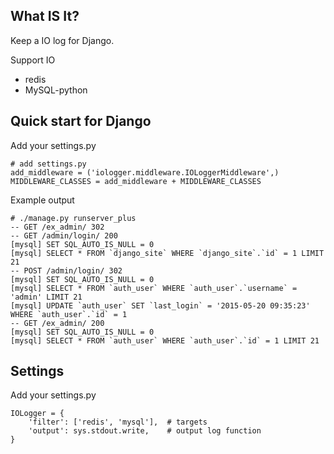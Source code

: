 ## What IS It?
Keep a IO log for Django.

Support IO
- redis
- MySQL-python

## Quick start for Django

Add your settings.py

    # add settings.py
    add_middleware = ('iologger.middleware.IOLoggerMiddleware',)
    MIDDLEWARE_CLASSES = add_middleware + MIDDLEWARE_CLASSES

Example output

    # ./manage.py runserver_plus
    -- GET /ex_admin/ 302
    -- GET /admin/login/ 200
    [mysql] SET SQL_AUTO_IS_NULL = 0
    [mysql] SELECT * FROM `django_site` WHERE `django_site`.`id` = 1 LIMIT 21
    -- POST /admin/login/ 302
    [mysql] SET SQL_AUTO_IS_NULL = 0
    [mysql] SELECT * FROM `auth_user` WHERE `auth_user`.`username` = 'admin' LIMIT 21
    [mysql] UPDATE `auth_user` SET `last_login` = '2015-05-20 09:35:23' WHERE `auth_user`.`id` = 1
    -- GET /ex_admin/ 200
    [mysql] SET SQL_AUTO_IS_NULL = 0
    [mysql] SELECT * FROM `auth_user` WHERE `auth_user`.`id` = 1 LIMIT 21

## Settings

Add your settings.py

    IOLogger = {
        'filter': ['redis', 'mysql'],  # targets
        'output': sys.stdout.write,    # output log function
    }

